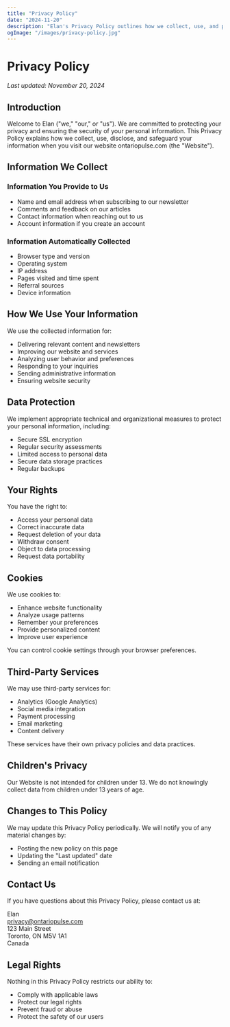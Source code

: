 ```yaml
---
title: "Privacy Policy"
date: "2024-11-20"
description: "Elan's Privacy Policy outlines how we collect, use, and protect your personal information."
ogImage: "/images/privacy-policy.jpg"
---
```


# Privacy Policy

*Last updated: November 20, 2024*

## Introduction

Welcome to Elan ("we," "our," or "us"). We are committed to protecting your privacy and ensuring the security of your personal information. This Privacy Policy explains how we collect, use, disclose, and safeguard your information when you visit our website ontariopulse.com (the "Website").

## Information We Collect

### Information You Provide to Us
- Name and email address when subscribing to our newsletter
- Comments and feedback on our articles
- Contact information when reaching out to us
- Account information if you create an account

### Information Automatically Collected
- Browser type and version
- Operating system
- IP address
- Pages visited and time spent
- Referral sources
- Device information

## How We Use Your Information

We use the collected information for:
- Delivering relevant content and newsletters
- Improving our website and services
- Analyzing user behavior and preferences
- Responding to your inquiries
- Sending administrative information
- Ensuring website security

## Data Protection

We implement appropriate technical and organizational measures to protect your personal information, including:
- Secure SSL encryption
- Regular security assessments
- Limited access to personal data
- Secure data storage practices
- Regular backups

## Your Rights

You have the right to:
- Access your personal data
- Correct inaccurate data
- Request deletion of your data
- Withdraw consent
- Object to data processing
- Request data portability

## Cookies

We use cookies to:
- Enhance website functionality
- Analyze usage patterns
- Remember your preferences
- Provide personalized content
- Improve user experience

You can control cookie settings through your browser preferences.

## Third-Party Services

We may use third-party services for:
- Analytics (Google Analytics)
- Social media integration
- Payment processing
- Email marketing
- Content delivery

These services have their own privacy policies and data practices.

## Children's Privacy

Our Website is not intended for children under 13. We do not knowingly collect data from children under 13 years of age.

## Changes to This Policy

We may update this Privacy Policy periodically. We will notify you of any material changes by:
- Posting the new policy on this page
- Updating the "Last updated" date
- Sending an email notification

## Contact Us

If you have questions about this Privacy Policy, please contact us at:

Elan  
privacy@ontariopulse.com  
123 Main Street  
Toronto, ON M5V 1A1  
Canada

## Legal Rights

Nothing in this Privacy Policy restricts our ability to:
- Comply with applicable laws
- Protect our legal rights
- Prevent fraud or abuse
- Protect the safety of our users